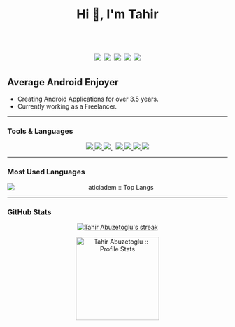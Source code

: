 <h1 align="center">Hi 👋, I'm Tahir <br /><br /> 
 
[![](https://img.shields.io/badge/youtube-%23E4405F.svg?&style=for-the-badge&logo=youtube&logoColor=white)](https://www.youtube.com/channel/UCBaJAz3EIrj2KREjdyoW4ug)
[![](https://img.shields.io/badge/Medium-12100E?style=for-the-badge&logo=medium&logoColor=white)](https://medium.com/@tahirabuzetoglu)
[![](https://img.shields.io/badge/linkedin-%230077B5.svg?&style=for-the-badge&logo=linkedin&logoColor=white)](https://www.linkedin.com/in/tahir-abuzetoglu/)
[![](https://img.shields.io/badge/gmail-%23E4405F.svg?&style=for-the-badge&logo=gmail&logoColor=white)](mailto:tahirabuzetoglu.connect@gmail.com)
[![](https://img.shields.io/badge/Google_Play-414141?style=for-the-badge&logo=google-play&logoColor=white)](https://play.google.com/store/apps/developer?id=TechBrotherhood&hl=tr&gl=US)
</h1>


## Average Android Enjoyer

-   Creating Android Applications for over 3.5 years.
-   Currently working as a Freelancer.
---

### Tools & Languages

<p align="center"> 
    <a href="https://firebase.google.com/" target="_blank"> <img src="https://img.icons8.com/color/48/000000/firebase.png"/> </a>
    <a href="https://developer.android.com/" target="_blank"> <img src="https://img.icons8.com/color/48/000000/android-os.png"/> </a> 
    <a style="padding-right:8px;" href="https://www.mysql.com/" target="_blank"> <img src="https://img.icons8.com/fluent/50/000000/mysql-logo.png"/> </a>
    <a href="https://git-scm.com/" target="_blank"> <img src="https://img.icons8.com/color/48/000000/git.png"/> </a>
    <a href="https://www.github.com" target="_blank"> <img src="https://img.icons8.com/ios-glyphs/48/000000/github.png"/> </a>
    <a href="https://kotlinlang.org/" target="_blank"> <img src="https://img.icons8.com/color/48/000000/kotlin.png"/> </a>
  <a href="https://www.java.com/" target="_blank"> <img src="https://img.icons8.com/color/48/000000/java.png"/> </a>
</p>

---

### Most Used Languages

<p align="center">
<img  src="https://github-readme-stats.vercel.app/api/top-langs/?username=tahirikosan&langs_count=10" alt="aticiadem :: Top Langs" style="display:block;" />
</p>

---

### GitHub Stats

<p align="center">
    <a href="https://github.com/tahirikosan/github-readme-streak-stats">
        <img title="🔥 Get streak stats for your profile at git.io/streak-stats" alt="Tahir Abuzetoglu's streak" src="https://github-readme-streak-stats.herokuapp.com/?user=tahirikosan&theme=black-ice&hide_border=true&stroke=0000&background=060A0CD0"/>
    </a>
</p>

<p align="center">
<img  src="https://github-readme-stats.vercel.app/api?username=tahirikosan&show_icons=true" alt="Tahir Abuzetoglu :: Profile Stats" style="height:190px; display:block;" />
</p>


